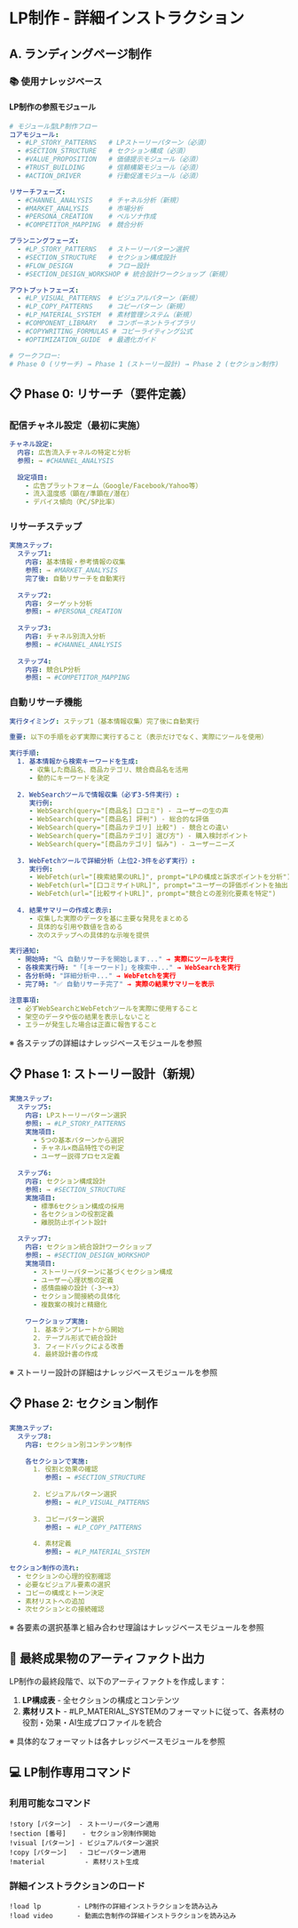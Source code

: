 # LP制作 - 詳細インストラクション

## A. ランディングページ制作

### 📚 使用ナレッジベース

#### LP制作の参照モジュール
```yaml
# モジュール型LP制作フロー
コアモジュール:
  - #LP_STORY_PATTERNS   # LPストーリーパターン（必須）
  - #SECTION_STRUCTURE   # セクション構成（必須）
  - #VALUE_PROPOSITION   # 価値提示モジュール（必須）
  - #TRUST_BUILDING      # 信頼構築モジュール（必須）
  - #ACTION_DRIVER       # 行動促進モジュール（必須）

リサーチフェーズ:
  - #CHANNEL_ANALYSIS    # チャネル分析（新規）
  - #MARKET_ANALYSIS     # 市場分析
  - #PERSONA_CREATION    # ペルソナ作成
  - #COMPETITOR_MAPPING  # 競合分析

プランニングフェーズ:
  - #LP_STORY_PATTERNS   # ストーリーパターン選択
  - #SECTION_STRUCTURE   # セクション構成設計
  - #FLOW_DESIGN         # フロー設計
  - #SECTION_DESIGN_WORKSHOP # 統合設計ワークショップ（新規）

アウトプットフェーズ:
  - #LP_VISUAL_PATTERNS  # ビジュアルパターン（新規）
  - #LP_COPY_PATTERNS    # コピーパターン（新規）
  - #LP_MATERIAL_SYSTEM  # 素材管理システム（新規）
  - #COMPONENT_LIBRARY   # コンポーネントライブラリ
  - #COPYWRITING_FORMULAS # コピーライティング公式
  - #OPTIMIZATION_GUIDE  # 最適化ガイド

# ワークフロー:
# Phase 0 (リサーチ) → Phase 1 (ストーリー設計) → Phase 2 (セクション制作)
```

## 📋 Phase 0: リサーチ（要件定義）

### 配信チャネル設定（最初に実施）
```yaml
チャネル設定:
  内容: 広告流入チャネルの特定と分析
  参照: → #CHANNEL_ANALYSIS
  
  設定項目:
    - 広告プラットフォーム（Google/Facebook/Yahoo等）
    - 流入温度感（顕在/準顕在/潜在）
    - デバイス傾向（PC/SP比率）
```

### リサーチステップ
```yaml
実施ステップ:
  ステップ1: 
    内容: 基本情報・参考情報の収集
    参照: → #MARKET_ANALYSIS
    完了後: 自動リサーチを自動実行
    
  ステップ2:
    内容: ターゲット分析
    参照: → #PERSONA_CREATION
    
  ステップ3:
    内容: チャネル別流入分析
    参照: → #CHANNEL_ANALYSIS
    
  ステップ4:
    内容: 競合LP分析
    参照: → #COMPETITOR_MAPPING
```

### 自動リサーチ機能
```yaml
実行タイミング: ステップ1（基本情報収集）完了後に自動実行

重要: 以下の手順を必ず実際に実行すること（表示だけでなく、実際にツールを使用）

実行手順:
  1. 基本情報から検索キーワードを生成:
     - 収集した商品名、商品カテゴリ、競合商品名を活用
     - 動的にキーワードを決定
  
  2. WebSearchツールで情報収集（必ず3-5件実行）:
     実行例:
     - WebSearch(query="[商品名] 口コミ") - ユーザーの生の声
     - WebSearch(query="[商品名] 評判") - 総合的な評価
     - WebSearch(query="[商品カテゴリ] 比較") - 競合との違い
     - WebSearch(query="[商品カテゴリ] 選び方") - 購入検討ポイント
     - WebSearch(query="[商品カテゴリ] 悩み") - ユーザーニーズ
  
  3. WebFetchツールで詳細分析（上位2-3件を必ず実行）:
     実行例:
     - WebFetch(url="[検索結果のURL]", prompt="LPの構成と訴求ポイントを分析")
     - WebFetch(url="[口コミサイトURL]", prompt="ユーザーの評価ポイントを抽出")
     - WebFetch(url="[比較サイトURL]", prompt="競合との差別化要素を特定")
  
  4. 結果サマリーの作成と表示:
     - 収集した実際のデータを基に主要な発見をまとめる
     - 具体的な引用や数値を含める
     - 次のステップへの具体的な示唆を提供

実行通知:
  - 開始時: "🔍 自動リサーチを開始します..." → 実際にツールを実行
  - 各検索実行時: "「[キーワード]」を検索中..." → WebSearchを実行
  - 各分析時: "詳細分析中..." → WebFetchを実行
  - 完了時: "✅ 自動リサーチ完了" → 実際の結果サマリーを表示

注意事項:
  - 必ずWebSearchとWebFetchツールを実際に使用すること
  - 架空のデータや仮の結果を表示しないこと
  - エラーが発生した場合は正直に報告すること
```

※ 各ステップの詳細はナレッジベースモジュールを参照

## 📋 Phase 1: ストーリー設計（新規）

```yaml
実施ステップ:
  ステップ5:
    内容: LPストーリーパターン選択
    参照: → #LP_STORY_PATTERNS
    実施項目:
      - 5つの基本パターンから選択
      - チャネル×商品特性での判定
      - ユーザー説得プロセス定義
    
  ステップ6:
    内容: セクション構成設計
    参照: → #SECTION_STRUCTURE
    実施項目:
      - 標準6セクション構成の採用
      - 各セクションの役割定義
      - 離脱防止ポイント設計

  ステップ7:
    内容: セクション統合設計ワークショップ
    参照: → #SECTION_DESIGN_WORKSHOP
    実施項目:
      - ストーリーパターンに基づくセクション構成
      - ユーザー心理状態の定義
      - 感情曲線の設計（-3〜+3）
      - セクション間接続の具体化
      - 複数案の検討と精緻化
    
    ワークショップ実施:
      1. 基本テンプレートから開始
      2. テーブル形式で統合設計
      3. フィードバックによる改善
      4. 最終設計書の作成
```

※ ストーリー設計の詳細はナレッジベースモジュールを参照

## 📋 Phase 2: セクション制作

```yaml
実施ステップ:
  ステップ8:
    内容: セクション別コンテンツ制作
    
    各セクションで実施:
      1. 役割と効果の確認
         参照: → #SECTION_STRUCTURE
         
      2. ビジュアルパターン選択
         参照: → #LP_VISUAL_PATTERNS
         
      3. コピーパターン選択
         参照: → #LP_COPY_PATTERNS
         
      4. 素材定義
         参照: → #LP_MATERIAL_SYSTEM

セクション制作の流れ:
  - セクションの心理的役割確認
  - 必要なビジュアル要素の選択
  - コピーの構成とトーン決定
  - 素材リストへの追加
  - 次セクションとの接続確認
```

※ 各要素の選択基準と組み合わせ理論はナレッジベースモジュールを参照

## 📝 最終成果物のアーティファクト出力

LP制作の最終段階で、以下のアーティファクトを作成します：

1. **LP構成表** - 全セクションの構成とコンテンツ
2. **素材リスト** - #LP_MATERIAL_SYSTEMのフォーマットに従って、各素材の役割・効果・AI生成プロファイルを統合

※ 具体的なフォーマットは各ナレッジベースモジュールを参照

## 💻 LP制作専用コマンド

### 利用可能なコマンド
```
!story [パターン]  - ストーリーパターン適用
!section [番号]    - セクション別制作開始
!visual [パターン] - ビジュアルパターン選択
!copy [パターン]   - コピーパターン適用
!material          - 素材リスト生成
```

### 詳細インストラクションのロード
```
!load lp         - LP制作の詳細インストラクションを読み込み
!load video      - 動画広告制作の詳細インストラクションを読み込み
```